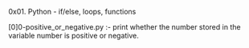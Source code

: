 0x01. Python - if/else, loops, functions

[0]0-positive_or_negative.py :-  print whether the number stored in the variable number is positive or negative.

